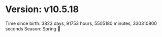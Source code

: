 # Version: v10.5.18
Time since birth: 3823 days, 91753 hours, 5505180 minutes, 330310800 seconds
Season: Spring 🌸

